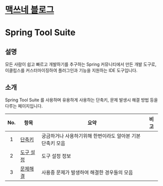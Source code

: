 <link rel="stylesheet" type="text/css" href="/css/style-header.css">
<link href="https://cdn.jsdelivr.net/npm/bootstrap@5.3.0-alpha1/dist/css/bootstrap.min.css" rel="stylesheet" integrity="sha384-GLhlTQ8iRABdZLl6O3oVMWSktQOp6b7In1Zl3/Jr59b6EGGoI1aFkw7cmDA6j6gD" crossorigin="anonymous">

# [맥쓰네 블로그](/ "https://max-jayee.github.io")

# Spring Tool Suite
## 설명
모든 사람이 쉽고 빠르고 개발하기를 추구하는 Spring 커뮤니티에서 만든 개발 도구로, 이클립스를 커스터마이징하여 플러그인과 기능을 지원하는 IDE 도구입니다.

## 소개
Spring Tool Suite 를 사용하며 유용하게 사용하는 단축키, 문제 발생시 해결 방법 등을 다루는 페이지입니다.

| No. | 항목 | 요약 | 비고 |
| :---: | --- | --- | --- |
| 1 | [단축키](./shortcuts "https://max-jayee.github.io/software_tools/spring_tool_suite/shortcuts") | 궁금하거나 사용하기위해 한번이라도 알아본 기본 단축키 모음 | |
| 2 | [도구 설정](./settings "https://max-jayee.github.io/software_tools/spring_tool_suite/settings") | 도구 설정 정보 | |
| 3 | [문제해결](./trouble_shooting "https://max-jayee.github.io/software_tools/spring_tool_suite/trouble_shooting") | 사용중 문제가 발생하여 해결한 경우들의 모음 | |